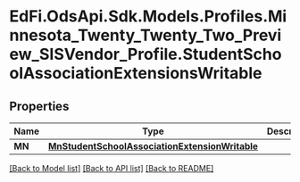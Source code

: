 # EdFi.OdsApi.Sdk.Models.Profiles.Minnesota_Twenty_Twenty_Two_Preview_SISVendor_Profile.StudentSchoolAssociationExtensionsWritable
## Properties

Name | Type | Description | Notes
------------ | ------------- | ------------- | -------------
**MN** | [**MnStudentSchoolAssociationExtensionWritable**](MnStudentSchoolAssociationExtensionWritable.md) |  | [optional] 

[[Back to Model list]](../README.md#documentation-for-models) [[Back to API list]](../README.md#documentation-for-api-endpoints) [[Back to README]](../README.md)

